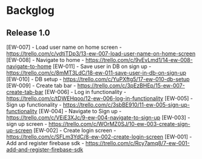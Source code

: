 # Backglog
[//]: # (Format: [Ticket No] - Ticket Title - Ticket URL) 

## Release 1.0

[EW-007] - Load user name on home screen - https://trello.com/c/vdtjTDp3/13-ew-007-load-user-name-on-home-screen
[EW-008] - Navigate to home - https://trello.com/c/9vEvLmd1/14-ew-008-navigate-to-home
[EW-011] - Save user in DB on sign up - https://trello.com/c/8mMT3LdC/18-ew-011-save-user-in-db-on-sign-up
[EW-010] - DB setup - https://trello.com/c/YuPXftg5/17-ew-010-db-setup
[EW-009] - Create tab bar - https://trello.com/c/3pEzBHEp/15-ew-007-create-tab-bar
[EW-006] - Log in functionality - https://trello.com/c/tDWEHqoo/12-ew-006-log-in-functionality
[EW-005] - Sign up functionality - https://trello.com/c/3sbBE910/11-ew-005-sign-up-functionality
[EW-004] - Navigate to Sign up - https://trello.com/c/VEiE3XJc/9-ew-004-navigate-to-sign-up
[EW-003] - sign up screen - https://trello.com/c/WOrMZ0SJ/10-ew-003-create-sign-up-screen
[EW-002] - Create login screen - https://trello.com/c/SFLm3YdC/8-ew-002-create-login-screen
[EW-001] - Add and register firebase sdk - https://trello.com/c/Rcy7amq8/7-ew-001-add-and-register-firebase-sdk
